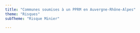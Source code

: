 ```yaml
---
title: "Communes soumises à un PPRM en Auvergne-Rhône-Alpes"
theme: "Risques"
subTheme: "Risque Minier"

---
```


